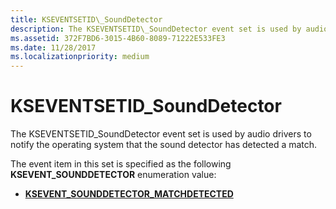```yaml
---
title: KSEVENTSETID\_SoundDetector
description: The KSEVENTSETID\_SoundDetector event set is used by audio drivers to notify the operating system that the sound detector has detected a match.
ms.assetid: 372F7BD6-3015-4B60-8089-71222E533FE3
ms.date: 11/28/2017
ms.localizationpriority: medium
---
```


# KSEVENTSETID\_SoundDetector


The KSEVENTSETID\_SoundDetector event set is used by audio drivers to notify the operating system that the sound detector has detected a match.

The event item in this set is specified as the following **KSEVENT\_SOUNDDETECTOR** enumeration value:

-   [**KSEVENT\_SOUNDDETECTOR\_MATCHDETECTED**](ksevent-sounddetector-matchdetected.md)

 

 





